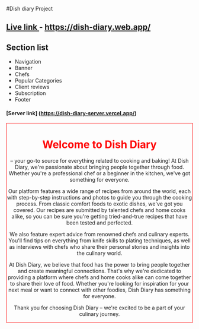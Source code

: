 #Dish diary Project 

## [Live link ](https://dish-diary.web.app/) - https://dish-diary.web.app/

## Section list 
- Navigation 
- Banner
- Chefs
- Popular Categories
- Client reviews
- Subscription
- Footer 

#### [Server link] (https://dish-diary-server.vercel.app/)


<div style="text-align:center; border: 1px solid red;">
<h1 style="color:red;">Welcome to Dish Diary</h1>
<p>– your go-to source for everything related to cooking and baking! At Dish Diary, we're passionate about bringing people together through food. Whether you're a professional chef or a beginner in the kitchen, we've got something for everyone.</p>

<p>Our platform features a wide range of recipes from around the world, each with step-by-step instructions and photos to guide you through the cooking process. From classic comfort foods to exotic dishes, we've got you covered. Our recipes are submitted by talented chefs and home cooks alike, so you can be sure you're getting tried-and-true recipes that have been tested and perfected.</p>

<p>We also feature expert advice from renowned chefs and culinary experts. You'll find tips on everything from knife skills to plating techniques, as well as interviews with chefs who share their personal stories and insights into the culinary world.</p>

<p>At Dish Diary, we believe that food has the power to bring people together and create meaningful connections. That's why we're dedicated to providing a platform where chefs and home cooks alike can come together to share their love of food. Whether you're looking for inspiration for your next meal or want to connect with other foodies, Dish Diary has something for everyone.</p>

<p>Thank you for choosing Dish Diary – we're excited to be a part of your culinary journey.</p>
</div>
